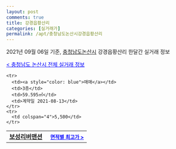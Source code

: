 ```yaml
---
layout: post
comments: true
title: 강경읍황산리
categories: [실거래가]
permalink: /apt/충청남도논산시강경읍황산리
---
```


2021년 09월 06일 기준, <a href="/apt/충청남도논산시">충청남도논산시</a> 강경읍황산리 한달간 실거래 정보

<a style="color: blue;" href="/apt/충청남도논산시">< 충청남도 논산시 전체 실거래 정보</a>
<!---- start ---->
<table>
  <tr>
    <td colspan="4" style="font-weight: bold;"><a href="/apt/충청남도논산시강경읍황산리보성리버맨션">보성리버맨션</a> &nbsp;&nbsp;&nbsp; <a style="color: blue; font-size: smaller;" href="/apt/충청남도논산시강경읍황산리보성리버맨션">면적별 최고가 ></a></td>
  </tr>
    
    <tr>
      <td><a style="color: blue">매매</a></td>
      <td>3층</td>
      <td>59.595㎡</td>
      <td>계약일 2021-08-13</td>
    </tr>
    <tr>
      <td colspan="4">5,500</td>
    </tr>
      
</table>
<!---- end ---->
    